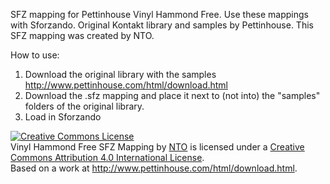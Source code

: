 SFZ mapping for Pettinhouse Vinyl Hammond Free. Use these mappings with Sforzando. Original Kontakt library and samples by Pettinhouse.
This SFZ mapping was created by NTO. 

How to use:

1. Download the original library with the samples http://www.pettinhouse.com/html/download.html
2. Download the .sfz mapping and place it next to (not into) the "samples" folders of the original library.
3. Load in Sforzando


<a rel="license" href="http://creativecommons.org/licenses/by/4.0/">
<img alt="Creative Commons License" style="border-width:0" src="https://i.creativecommons.org/l/by/4.0/88x31.png" /></a>
<br /><span xmlns:dct="http://purl.org/dc/terms/" href="http://purl.org/dc/dcmitype/Text" property="dct:title" rel="dct:type">
Vinyl Hammond Free SFZ Mapping</span> by <a xmlns:cc="http://creativecommons.org/ns#" href="https://github.com/sfzinstruments/mappings/" property="cc:attributionName" rel="cc:attributionURL">NTO</a> is licensed under a <a rel="license" href="http://creativecommons.org/licenses/by/4.0/">Creative Commons Attribution 4.0 International License</a>.<br />Based on a work at <a xmlns:dct="http://purl.org/dc/terms/" href="http://www.pettinhouse.com/html/download.html" rel="dct:source">http://www.pettinhouse.com/html/download.html</a>.
